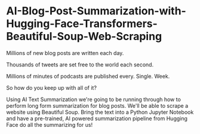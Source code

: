# AI-Blog-Post-Summarization-with-Hugging-Face-Transformers-Beautiful-Soup-Web-Scraping
Millions of new blog posts are written each day. 

Thousands of tweets are set free to the world each second. 

Millions of minutes of podcasts are published every. Single. Week.

So how do you keep up with all of it?

Using AI Text Summarization  we're going to be running through how to perform long form summarization for blog posts. We'll be able to scrape a website using Beautiful Soup. Bring the text into a Python Jupyter Notebook and have a pre-trained, AI powered summarization pipeline from Hugging Face do all the summarizing for us!

